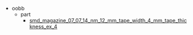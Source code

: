 * oobb
  * part
    * [smd_magazine_07_07_14_nm_12_mm_tape_width_4_mm_tape_thickness_ex_4](oobb/part/smd_magazine_07_07_14_nm_12_mm_tape_width_4_mm_tape_thickness_ex_4)
